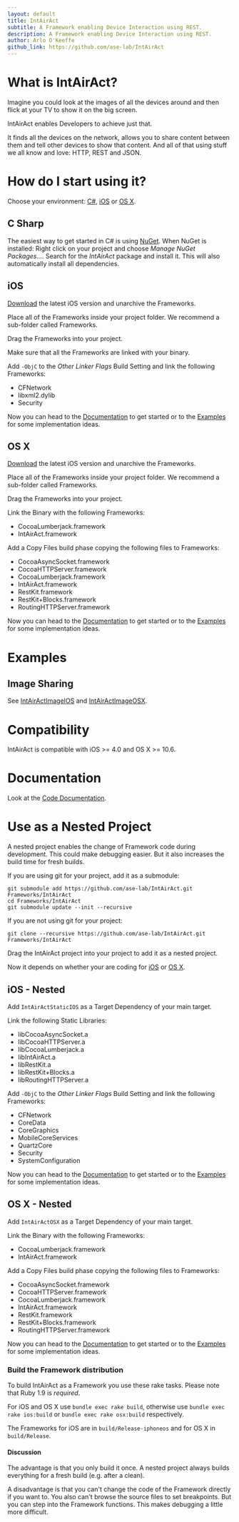 ```yaml
---
layout: default
title: IntAirAct
subtitle: A Framework enabling Device Interaction using REST.
description: A Framework enabling Device Interaction using REST.
author: Arlo O'Keeffe
github_link: https://github.com/ase-lab/IntAirAct
---
```

# What is IntAirAct?

Imagine you could look at the images of all the devices around and then flick at your
TV to show it on the big screen.

IntAirAct enables Developers to achieve just that.

It finds all the devices on the network, allows you to share content between them
and tell other devices to show that content. And all of that using stuff we all
know and love: HTTP, REST and JSON.

# How do I start using it?

Choose your environment: [C#](#c-sharp), [iOS](#ios) or [OS&nbsp;X](#osnbspx).

## C Sharp

The easiest way to get started in C# is using [NuGet](https://nuget.org/). When NuGet is installed: Right click on your project and choose *Manage NuGet Packages…*. Search for the *IntAirAct* package and install it. This will also automatically install all dependencies.

## iOS

[Download](https://github.com/ase-lab/IntAirAct/downloads) the latest iOS version and unarchive the Frameworks.

Place all of the Frameworks inside your project folder. We recommend a
sub-folder called Frameworks.

Drag the Frameworks into your project.

Make sure that all the Frameworks are linked with your binary.

Add `-ObjC` to the *Other Linker Flags* Build Setting and link the following Frameworks:

* CFNetwork
*	libxml2.dylib
*	Security

Now you can head to the [Documentation](#documentation) to get started or to
the [Examples](#examples) for some implementation ideas.

## OS&nbsp;X

[Download](https://github.com/ase-lab/IntAirAct/downloads) the latest iOS version and unarchive the Frameworks.

Place all of the Frameworks inside your project folder. We recommend a
sub-folder called Frameworks.

Drag the Frameworks into your project.

Link the Binary with the following Frameworks:

*	CocoaLumberjack.framework
*	IntAirAct.framework

Add a Copy Files build phase copying the following files to Frameworks:

*	CocoaAsyncSocket.framework
*	CocoaHTTPServer.framework
*	CocoaLumberjack.framework
*	IntAirAct.framework
*	RestKit.framework
*	RestKit+Blocks.framework
*	RoutingHTTPServer.framework

Now you can head to the [Documentation](#documentation) to get started or to
the [Examples](#examples) for some implementation ideas.

# Examples

## Image Sharing

See [IntAirActImageIOS](https://github.com/ase-lab/IntAirActSampleIOS)
and [IntAirActImageOSX](https://github.com/ase-lab/IntAirActSampleOSX).

# Compatibility

IntAirAct is compatible with iOS >= 4.0 and OS&nbsp;X >= 10.6.

# Documentation

Look at the [Code Documentation](#docs).

# Use as a Nested Project
A nested project enables the change of Framework code during development.
This could make debugging easier. But it also increases the build time for
fresh builds.

If you are using git for your project, add it as a submodule:

    git submodule add https://github.com/ase-lab/IntAirAct.git Frameworks/IntAirAct
    cd Frameworks/IntAirAct
    git submodule update --init --recursive

If you are not using git for your project:

    git clone --recursive https://github.com/ase-lab/IntAirAct.git Frameworks/IntAirAct

Drag the IntAirAct project into your project to add it as a nested project.

Now it depends on whether your are coding for
[iOS](#ios---nested) or [OS&nbsp;X](#osnbspx---nested).

## iOS - Nested

Add `IntAirActStaticIOS` as a Target Dependency of your main target.

Link the following Static Libraries:

*	libCocoaAsyncSocket.a
*	libCocoaHTTPServer.a
*	libCocoaLumberjack.a
*	libIntAirAct.a
*	libRestKit.a
*	libRestKit+Blocks.a
*	libRoutingHTTPServer.a

Add `-ObjC` to the *Other Linker Flags* Build Setting and link the following Frameworks:

*	CFNetwork
*	CoreData
*	CoreGraphics
*	MobileCoreServices
*	QuartzCore
*	Security
*	SystemConfiguration

Now you can head to the [Documentation](#documentation) to get started or to
the [Examples](#examples) for some implementation ideas.

## OS&nbsp;X - Nested

Add `IntAirActOSX` as a Target Dependency of your main target.

Link the Binary with the following Frameworks:

*	CocoaLumberjack.framework
*	IntAirAct.framework

Add a Copy Files build phase copying the following files to Frameworks:

*	CocoaAsyncSocket.framework
*	CocoaHTTPServer.framework
*	CocoaLumberjack.framework
*	IntAirAct.framework
*	RestKit.framework
*	RestKit+Blocks.framework
*	RoutingHTTPServer.framework

Now you can head to the [Documentation](#documentation) to get started or to
the [Examples](#examples) for some implementation ideas.

### Build the Framework distribution

To build IntAirAct as a Framework you use these rake tasks. Please note that
Ruby 1.9 is *required*.

For iOS and OS&nbsp;X use `bundle exec rake build`, otherwise use
`bundle exec rake ios:build` or `bundle exec rake osx:build` respectively.

The Frameworks for iOS are in `build/Release-iphoneos` and for OS&nbsp;X
in `build/Release`.

#### Discussion

The advantage is that you only build it once. A nested project always
builds everything for a fresh build (e.g. after a clean).

A disadvantage is that you can't change the code of the Framework directly
if you want to. You also can't browse the source files to set breakpoints.
But you can step into the Framework functions. This makes debugging a
little more difficult.
